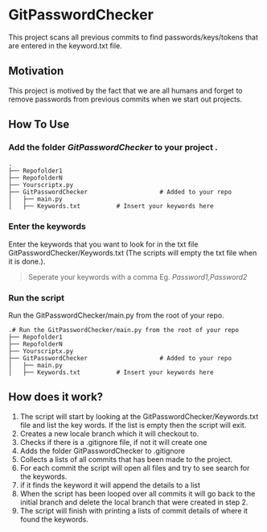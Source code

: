 
# GitPasswordChecker

This project scans all previous commits to find passwords/keys/tokens that are entered in the keyword.txt file.

## Motivation

This project is motived by the fact that we are all humans and forget to remove passwords from previous commits when we start out projects.

## How To Use

### Add the folder *GitPasswordChecker* to your project    .
    .
    ├── Repofolder1 
    ├── RepofolderN 
    ├── Yourscriptx.py 
    ├── GitPasswordChecker                    # Added to your repo
    │   ├── main.py          
    │   ├── Keywords.txt          # Insert your keywords here

### Enter the keywords
Enter the keywords that you want to look for in the txt file GitPasswordChecker/Keywords.txt (The scripts will empty the txt file when it is done.). 
> Seperate your keywords with a comma Eg. *Password1,Password2*

### Run the script
Run the GitPasswordChecker/main.py from the root of your repo.

    .# Run the GitPasswordChecker/main.py from the root of your repo
    ├── Repofolder1 
    ├── RepofolderN 
    ├── Yourscriptx.py 
    ├── GitPasswordChecker                    # Added to your repo
    │   ├── main.py          
    │   ├── Keywords.txt          # Insert your keywords here

## How does it work?

1. The script will start by looking at the GitPasswordChecker/Keywords.txt file and list the key words. If the list is empty then the script will exit.
2. Creates a new locale branch which it will checkout to.
3. Checks if there is a .gitignore file, if not it will create one
4. Adds the folder GitPasswordChecker to .gitignore
5. Collects a lists of all commits that has been made to the project.
6. For each commit the script will open all files and try to see search for the keywords.
7. if it finds the keyword it will append the details to a list
8. When the script has been looped over all commits it will go back to the initial branch and delete the local branch that were created in step 2.
9. The script will finish with printing a lists of commit details of where it found the keywords.